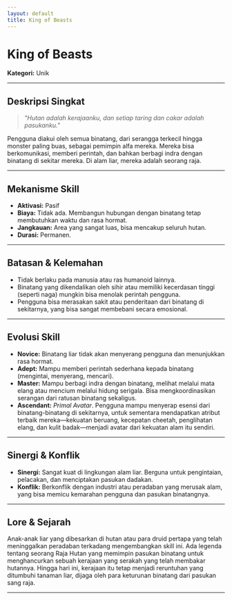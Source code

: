 ```yaml
---
layout: default
title: King of Beasts
---
```

# King of Beasts

**Kategori:** Unik

---

## Deskripsi Singkat
> *"Hutan adalah kerajaanku, dan setiap taring dan cakar adalah pasukanku."*

Pengguna diakui oleh semua binatang, dari serangga terkecil hingga monster paling buas, sebagai pemimpin alfa mereka. Mereka bisa berkomunikasi, memberi perintah, dan bahkan berbagi indra dengan binatang di sekitar mereka. Di alam liar, mereka adalah seorang raja.

---

## Mekanisme Skill
*   **Aktivasi:** Pasif
*   **Biaya:** Tidak ada. Membangun hubungan dengan binatang tetap membutuhkan waktu dan rasa hormat.
*   **Jangkauan:** Area yang sangat luas, bisa mencakup seluruh hutan.
*   **Durasi:** Permanen.

---

## Batasan & Kelemahan
*   Tidak berlaku pada manusia atau ras humanoid lainnya.
*   Binatang yang dikendalikan oleh sihir atau memiliki kecerdasan tinggi (seperti naga) mungkin bisa menolak perintah pengguna.
*   Pengguna bisa merasakan sakit atau penderitaan dari binatang di sekitarnya, yang bisa sangat membebani secara emosional.

---

## Evolusi Skill
*   **Novice:** Binatang liar tidak akan menyerang pengguna dan menunjukkan rasa hormat.
*   **Adept:** Mampu memberi perintah sederhana kepada binatang (mengintai, menyerang, mencari).
*   **Master:** Mampu berbagi indra dengan binatang, melihat melalui mata elang atau mencium melalui hidung serigala. Bisa mengkoordinasikan serangan dari ratusan binatang sekaligus.
*   **Ascendant:** *Primal Avatar*. Pengguna mampu menyerap esensi dari binatang-binatang di sekitarnya, untuk sementara mendapatkan atribut terbaik mereka—kekuatan beruang, kecepatan cheetah, penglihatan elang, dan kulit badak—menjadi avatar dari kekuatan alam itu sendiri.

---

## Sinergi & Konflik
*   **Sinergi:** Sangat kuat di lingkungan alam liar. Berguna untuk pengintaian, pelacakan, dan menciptakan pasukan dadakan.
*   **Konflik:** Berkonflik dengan industri atau peradaban yang merusak alam, yang bisa memicu kemarahan pengguna dan pasukan binatangnya.

---

## Lore & Sejarah
Anak-anak liar yang dibesarkan di hutan atau para druid pertapa yang telah meninggalkan peradaban terkadang mengembangkan skill ini. Ada legenda tentang seorang Raja Hutan yang memimpin pasukan binatang untuk menghancurkan sebuah kerajaan yang serakah yang telah membakar hutannya. Hingga hari ini, kerajaan itu tetap menjadi reruntuhan yang ditumbuhi tanaman liar, dijaga oleh para keturunan binatang dari pasukan sang raja.

---